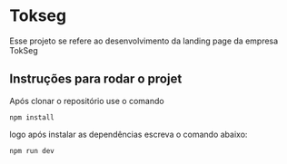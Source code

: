 # Tokseg

Esse projeto se refere ao desenvolvimento da landing page da empresa TokSeg

## Instruções para rodar o projet

Após clonar o repositório use o comando 

```
npm install
```
logo após instalar as dependências escreva o comando abaixo:
```
npm run dev
```
